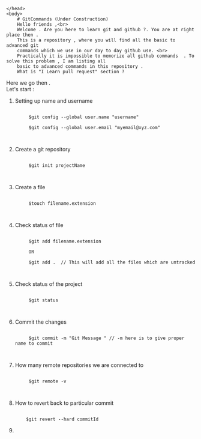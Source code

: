 <html>
	<head>

	</head>
	<body>
		# GitCommands (Under Construction)
		Hello friends ,<br> 
		Welcome . Are you here to learn git and github ?. You are at right place then . 
		This is a repository , where you will find all the basic to advanced git 
		commands which we use in our day to day github use. <br>
		Practically it is impossible to memorize all github commands  . To solve this problem , I am listing all 
		basic to advanced commands in this repository . 
		What is "I Learn pull request" section ?

Here we go then . <br>
Let's start : <br>
1) Setting up name and username<br>
	<pre><code> 
		$git config --global user.name "username" <br>
		$git config --global user.email "myemail@xyz.com" <br>
	</code></pre> 
2) Create a git repository <br>
	<pre><code> 
		$git init projectName<br>
	</code></pre>
3) Create a file <br>
	<pre><code>
		$touch filename.extension<br>
	</code></pre> 
4) Check status of file <br>
	<pre><code>
		$git add filename.extension<br>
		OR <br>
		$git add .  // This will add all the files which are untracked<br> 
	</code></pre>
5) Check status of the project <br>
	<pre><code>
		$git status  <br>
	</code></pre>
	
6) Commit the changes<br> 
	<pre><code>
		$git commit -m "Git Message " // -m here is to give proper name to commit<br>
	</code></pre>
	
7) How many remote repositories we are connected to <br>
	<pre><code>
		$git remote -v <br>
	</code></pre>
	
8)	How to revert back to particular commit 
	<pre><code>
		$git revert --hard commitId
	</code></pre>
9) 
	</body> 
</html>
